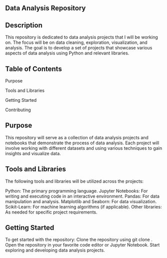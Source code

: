 ## Data Analysis Repository

## Description
This repository is dedicated to data analysis projects that I will be working on. The focus will be on data cleaning, exploration, visualization, and analysis. The goal is to develop a set of projects that showcase various aspects of data analysis using Python and relevant libraries.

## Table of Contents
Purpose

Tools and Libraries

Getting Started

Contributing

## Purpose
This repository will serve as a collection of data analysis projects and notebooks that demonstrate the process of data analysis. Each project will involve working with different datasets and using various techniques to gain insights and visualize data.

## Tools and Libraries
The following tools and libraries will be utilized across the projects:

Python: The primary programming language.
Jupyter Notebooks: For writing and executing code in an interactive environment.
Pandas: For data manipulation and analysis.
Matplotlib and Seaborn: For data visualization.
Scikit-Learn: For machine learning algorithms (if applicable).
Other libraries: As needed for specific project requirements.

## Getting Started
To get started with the repository:
Clone the repository using git clone <repository-url>.
Open the repository in your favorite code editor or Jupyter Notebook.
Start exploring and developing data analysis projects.

